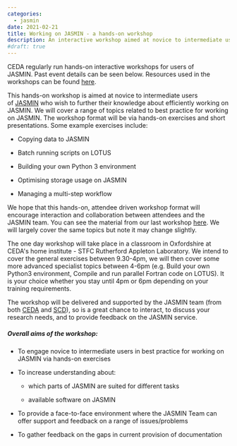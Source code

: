 ```yaml
---
categories:
  - jasmin
date: 2021-02-21
title: Working on JASMIN - a hands-on workshop
description: An interactive workshop aimed at novice to intermediate users of JASMIN
#draft: true
---
```

<p><span>CEDA regularly run hands-on interactive workshops for users of JASMIN.&nbsp;</span><span>Past e</span><span>vent details can be seen below. Resources used in the workshops can be found <a href="https://github.com/cedadev/jasmin-workshop">here</a>.</span><br /><span></span></p>

<p>This hands-on workshop is aimed at novice to intermediate users of<span>&nbsp;</span><a href="http://www.jasmin.ac.uk" target="_blank">JASMIN</a><span>&nbsp;</span>who wish to further their knowledge about efficiently working on JASMIN.&nbsp;We will cover a range of topics related to best practice for working on JASMIN. The workshop format will be via hands-on exercises and short presentations. Some example exercises include:</p>
<ul>
<li>
<p class="p1">Copying data to JASMIN</p>
</li>
<li>
<p class="p1"><span class="Apple-converted-space"></span>Batch running scripts on LOTUS</p>
</li>
<li>
<p class="p1">Building your own Python 3 environment</p>
</li>
<li>
<p class="p1"><span class="Apple-converted-space"></span>Optimising storage usage on JASMIN</p>
</li>
<li>
<p class="p1">Managing a multi-step workflow</p>
</li>
</ul>
<p>We hope that this hands-on, attendee driven workshop format will encourage interaction and collaboration between attendees and the JASMIN team. You can see the material from our last workshop<span>&nbsp;</span><a href="https://github.com/cedadev/jasmin-workshop" target="_blank">here</a>. We will largely cover the same topics but note it may change slightly.&nbsp; &nbsp;</p>
<p><span><span>The one day workshop will take place</span>&nbsp;in a classroom&nbsp;<span>in Oxfordshire at CEDA's home institute - STFC Rutherford Appleton Laboratory. We intend to cover the general exercises between 9.30-4pm, we will then cover some more advanced specialist topics between 4-6pm (e.g. Build your own Python3 environment, Compile and run parallel Fortran code on LOTUS). It is your choice whether you stay until 4pm or 6pm depending on your training requirements.&nbsp;</span></span></p>
<p>The workshop will be delivered and supported by the JASMIN team (from both<span>&nbsp;</span><a href="http://www.ceda.ac.uk" target="_blank">CEDA</a><span>&nbsp;</span>and<span>&nbsp;</span><a href="https://www.scd.stfc.ac.uk/Pages/home.aspx" target="_blank">SCD</a>), so is a great chance to interact, to discuss your research needs, and to provide feedback on the JASMIN service.&nbsp; &nbsp;</p>
<h5><span>Overall aims of the workshop:&nbsp;</span></h5>
<ul>
<li>
<p><span>To engage novice to intermediate users in best practice for working on JASMIN via hands-on exercises</span></p>
</li>
<li>
<p><span>To increase understanding about:</span></p>
</li>
<ul>
<li>
<p><span>which parts of JASMIN are suited for different tasks</span></p>
</li>
<li>
<p><span>available software on JASMIN</span></p>
</li>
</ul>
<li>
<p><span>To provide a face-to-face environment where the JASMIN Team can offer support and feedback on a range of issues/problems</span></p>
</li>
<li>
<p><span>To gather feedback on the gaps in current provision of documentation</span></p>
</li>
</ul>